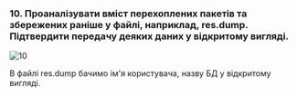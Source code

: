 ### 10. Проаналізувати вміст перехоплених пакетів та збережених раніше у файлі, наприклад, res.dump. Підтвердити передачу деяких даних у відкритому вигляді.

![10](https://github.com/oleksandrblazhko/ai-192-baranov/assets/56040804/e37c8743-39a6-4438-befa-5b7c989bad4f)

В файлі res.dump бачимо ім'я користувача, назву БД у відкритому вигляді.
